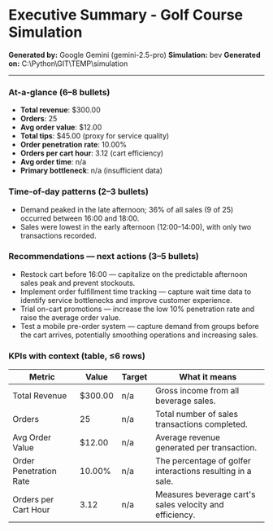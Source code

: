# Executive Summary - Golf Course Simulation

**Generated by:** Google Gemini (gemini-2.5-pro)
**Simulation:** bev
**Generated on:** C:\Python\GIT\TEMP\simulation

---

### At-a-glance (6–8 bullets)
- **Total revenue**: $300.00
- **Orders**: 25
- **Avg order value**: $12.00
- **Total tips**: $45.00 (proxy for service quality)
- **Order penetration rate**: 10.00%
- **Orders per cart hour**: 3.12 (cart efficiency)
- **Avg order time**: n/a
- **Primary bottleneck**: n/a (insufficient data)

### Time-of-day patterns (2–3 bullets)
- Demand peaked in the late afternoon; 36% of all sales (9 of 25) occurred between 16:00 and 18:00.
- Sales were lowest in the early afternoon (12:00–14:00), with only two transactions recorded.

### Recommendations — next actions (3–5 bullets)
- Restock cart before 16:00 — capitalize on the predictable afternoon sales peak and prevent stockouts.
- Implement order fulfillment time tracking — capture wait time data to identify service bottlenecks and improve customer experience.
- Trial on-cart promotions — increase the low 10% penetration rate and raise the average order value.
- Test a mobile pre-order system — capture demand from groups before the cart arrives, potentially smoothing operations and increasing sales.

### KPIs with context (table, ≤6 rows)
| Metric | Value | Target | What it means |
| - | - | - | - |
| Total Revenue | $300.00 | n/a | Gross income from all beverage sales. |
| Orders | 25 | n/a | Total number of sales transactions completed. |
| Avg Order Value | $12.00 | n/a | Average revenue generated per transaction. |
| Order Penetration Rate | 10.00% | n/a | The percentage of golfer interactions resulting in a sale. |
| Orders per Cart Hour | 3.12 | n/a | Measures beverage cart's sales velocity and efficiency. |